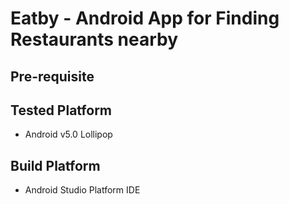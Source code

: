 # Eatby - Android App for Finding Restaurants nearby

## Pre-requisite


## Tested Platform

- Android v5.0 Lollipop

## Build Platform

- Android Studio Platform IDE

